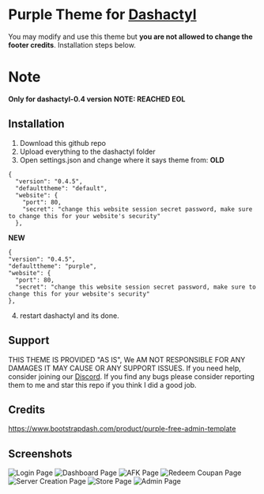 # Purple Theme for [Dashactyl](https://github.com/realtwo2/dashactyl)
You may modify and use this theme but **you are not allowed to change the footer credits**. Installation steps below.
# Note
**Only for dashactyl-0.4 version**
**NOTE: REACHED EOL**
## Installation
1. Download this github repo
2. Upload everything to the dashactyl folder
3. Open settings.json and change where it says theme from:
**OLD**
```
{
  "version": "0.4.5",
  "defaulttheme": "default",
  "website": {
    "port": 80,
    "secret": "change this website session secret password, make sure to change this for your website's security"
  },
  ```
  **NEW**
  ```
  {
  "version": "0.4.5",
  "defaulttheme": "purple",
  "website": {
    "port": 80,
    "secret": "change this website session secret password, make sure to change this for your website's security"
  },
  ```
  4. restart dashactyl and its done.

## Support

THIS THEME IS PROVIDED "AS IS", We AM NOT RESPONSIBLE FOR ANY DAMAGES IT MAY CAUSE OR ANY SUPPORT ISSUES. If you need help, consider joining our [Discord](https://discord.gg/d3eACkqyyT).
If you find any bugs please consider reporting them to me and star this repo if you think I did a good job.

## Credits

https://www.bootstrapdash.com/product/purple-free-admin-template

## Screenshots

![Login Page](https://cdn.discordapp.com/attachments/949574569117757470/969592749181501440/unknown.png)
![Dashboard Page](https://cdn.discordapp.com/attachments/949574569117757470/969592748359426088/unknown.png)
![AFK Page](https://cdn.discordapp.com/attachments/949574569117757470/969592747906453584/unknown.png)
![Redeem Coupan Page](https://cdn.discordapp.com/attachments/949574569117757470/969592747650605076/unknown.png)
![Server Creation Page](https://cdn.discordapp.com/attachments/949574569117757470/969592748636274748/unknown.png)
![Store Page](https://cdn.discordapp.com/attachments/838372326071861334/969819639469191168/unknown.png)
![Admin Page](https://cdn.discordapp.com/attachments/949574569117757470/969592748871143424/unknown.png)
